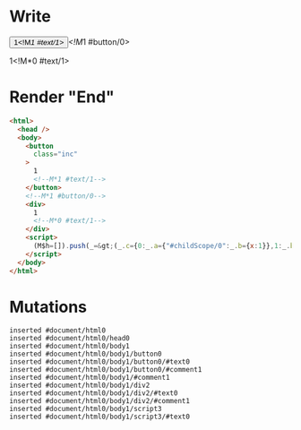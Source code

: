 # Write
  <button class=inc>1<!M*1 #text/1></button><!M*1 #button/0><div>1<!M*0 #text/1></div><script>(M$h=[]).push(_=>(_.c={0:_.a={"#childScope/0":_.b={x:1}},1:_.b},_.b["/"]=_._["packages/translator-tags/src/__tests__/fixtures/custom-tag-var/template.marko_0_data"](_.a),_.c),[1,"packages/translator-tags/src/__tests__/fixtures/custom-tag-var/components/child.marko_0_x",])</script>


# Render "End"
```html
<html>
  <head />
  <body>
    <button
      class="inc"
    >
      1
      <!--M*1 #text/1-->
    </button>
    <!--M*1 #button/0-->
    <div>
      1
      <!--M*0 #text/1-->
    </div>
    <script>
      (M$h=[]).push(_=&gt;(_.c={0:_.a={"#childScope/0":_.b={x:1}},1:_.b},_.b["/"]=_._["packages/translator-tags/src/__tests__/fixtures/custom-tag-var/template.marko_0_data"](_.a),_.c),[1,"packages/translator-tags/src/__tests__/fixtures/custom-tag-var/components/child.marko_0_x",])
    </script>
  </body>
</html>
```

# Mutations
```
inserted #document/html0
inserted #document/html0/head0
inserted #document/html0/body1
inserted #document/html0/body1/button0
inserted #document/html0/body1/button0/#text0
inserted #document/html0/body1/button0/#comment1
inserted #document/html0/body1/#comment1
inserted #document/html0/body1/div2
inserted #document/html0/body1/div2/#text0
inserted #document/html0/body1/div2/#comment1
inserted #document/html0/body1/script3
inserted #document/html0/body1/script3/#text0
```